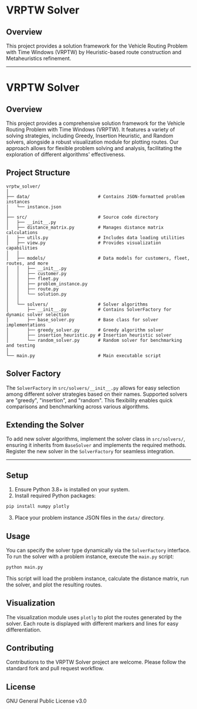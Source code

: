 
# VRPTW Solver

## Overview

This project provides a solution framework for the Vehicle Routing Problem with Time Windows (VRPTW) by Heuristic-based route construction and Metaheuristics refinement.

---

# VRPTW Solver

## Overview

This project provides a comprehensive solution framework for the Vehicle Routing Problem with Time Windows (VRPTW). It features a variety of solving strategies, including Greedy, Insertion Heuristic, and Random solvers, alongside a robust visualization module for plotting routes. Our approach allows for flexible problem solving and analysis, facilitating the exploration of different algorithms' effectiveness.

## Project Structure

```
vrptw_solver/
│
├── data/                          # Contains JSON-formatted problem instances
│   └── instance.json
│
├── src/                           # Source code directory
│   ├── __init__.py
│   ├── distance_matrix.py         # Manages distance matrix calculations
│   ├── utils.py                   # Includes data loading utilities
│   ├── view.py                    # Provides visualization capabilities
│   │
│   ├── models/                    # Data models for customers, fleet, routes, and more
│   │   ├── __init__.py
│   │   ├── customer.py
│   │   ├── fleet.py
│   │   ├── problem_instance.py
│   │   ├── route.py
│   │   └── solution.py
│   │
│   └── solvers/                   # Solver algorithms
│       ├── __init__.py            # Contains SolverFactory for dynamic solver selection
│       ├── base_solver.py         # Base class for solver implementations
│       ├── greedy_solver.py       # Greedy algorithm solver
│       ├── insertion_heuristic.py # Insertion heuristic solver
│       └── random_solver.py       # Random solver for benchmarking and testing
│
└── main.py                        # Main executable script
```

## Solver Factory

The `SolverFactory` in `src/solvers/__init__.py` allows for easy selection among different solver strategies based on their names. Supported solvers are "greedy", "insertion", and "random". This flexibility enables quick comparisons and benchmarking across various algorithms.

## Extending the Solver

To add new solver algorithms, implement the solver class in `src/solvers/`, ensuring it inherits from `BaseSolver` and implements the required methods. Register the new solver in the `SolverFactory` for seamless integration.

---

## Setup

1. Ensure Python 3.8+ is installed on your system.
2. Install required Python packages:

```bash
pip install numpy plotly
```

3. Place your problem instance JSON files in the `data/` directory.

## Usage

You can specify the solver type dynamically via the `SolverFactory` interface.
To run the solver with a problem instance, execute the `main.py` script:

```bash
python main.py
```

This script will load the problem instance, calculate the distance matrix, run the solver, and plot the resulting routes.

## Visualization

The visualization module uses `plotly` to plot the routes generated by the solver. Each route is displayed with different markers and lines for easy differentiation.

## Contributing

Contributions to the VRPTW Solver project are welcome. Please follow the standard fork and pull request workflow.

## License

GNU General Public License v3.0
